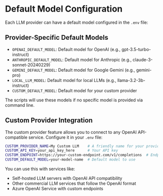 # Default Model Configuration

Each LLM provider can have a default model configured in the `.env` file:

## Provider-Specific Default Models

- `OPENAI_DEFAULT_MODEL`: Default model for OpenAI (e.g., gpt-3.5-turbo-instruct)
- `ANTHROPIC_DEFAULT_MODEL`: Default model for Anthropic (e.g., claude-3-sonnet-20240229)
- `GEMINI_DEFAULT_MODEL`: Default model for Google Gemini (e.g., gemini-pro)
- `LOCAL_LLM_MODEL`: Default model for local LLMs (e.g., llama-3.2-3b-instruct)
- `CUSTOM_DEFAULT_MODEL`: Default model for your custom provider

The scripts will use these models if no specific model is provided via command line.

## Custom Provider Integration

The custom provider feature allows you to connect to any OpenAI API-compatible service. Configure it in your `.env` file:

```bash
CUSTOM_PROVIDER_NAME=My Custom LLM    # A friendly name for your provider
CUSTOM_API_KEY=your_api_key_here      # Your API key
CUSTOM_ENDPOINT=https://your-custom-endpoint.com/v1/completions  # Endpoint URL
CUSTOM_DEFAULT_MODEL=your-model-name  # Default model to use
```

You can use this with services like:
- Self-hosted LLM servers with OpenAI API compatibility
- Other commercial LLM services that follow the OpenAI format
- Azure OpenAI Service with custom endpoints 